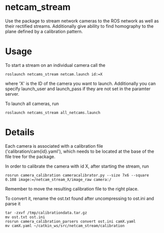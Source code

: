 # netcam_stream

Use the package to stream network cameras to the ROS network as well as their rectified streams. 
Additionally give ability to find homography to the plane defined by a calibration pattern.

# Usage

To start a stream on an individual camera call the
```
roslaunch netcams_stream netcam.launch id:=X
```
where 'X' is the ID of the camera you want to launch. Additionally you can specify launch_user and launch_pass if they are not set in the paramter server.

To launch all cameras, run
```
roslaunch netcams_stream all_netcams.launch
```

# Details

Each camera is associated with a calibration file ('calibration/cam{id}.yaml'), which needs to be located at the base of the file tree for the package.

In order to calibrate the camera with id X, after starting the stream, run
```
rosrun camera_calibration cameracalibrator.py --size 7x6 --square 0.108 image:=/netcam_stream_X/image_raw camera:/
```
Remember to move the resulting calibration file to the right place.

To convert it, rename the ost.txt found after uncompressing to ost.ini and parse it

```
tar -zxvf /tmp/calibrationdata.tar.gz
mv ost.txt ost.ini
rosrun camera_calibration_parsers convert ost.ini camX.yaml
mv camX.yaml ~/catkin_ws/src/netcam_stream/calibration
```